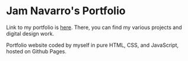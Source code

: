 # Jam Navarro's Portfolio

Link to my portfolio is [here](https://jamnavarro.github.io/). There, you can find my various projects and digital design work.

Portfolio website coded by myself in pure HTML, CSS, and JavaScript, hosted on Github Pages.
